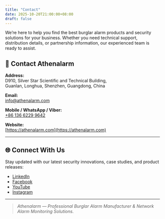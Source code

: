 ```yaml
---
title: "Contact"
date: 2025-10-20T21:00:00+08:00
draft: false
---
```



We’re here to help you find the best burglar alarm products and security solutions for your business. Whether you need technical support, distribution details, or partnership information, our experienced team is ready to assist.

## 📍 Contact Athenalarm

**Address:**  
D910, Silver Star Scientific and Technical Building,  
Guanlan, Longhua, Shenzhen, Guangdong, China  

**Email:**  
[info@athenalarm.com](mailto:info@athenalarm.com)

**Mobile / WhatsApp / Viber:**  
[+86 136 6229 9642](https://api.whatsapp.com/send?phone=8613662299642)

**Website:**  
[https://athenalarm.com](https://athenalarm.com)

---

## 🌐 Connect With Us

Stay updated with our latest security innovations, case studies, and product releases:

- [LinkedIn](https://www.linkedin.com/company/athenalarm)
- [Facebook](https://www.facebook.com/athenalarm)
- [YouTube](https://www.youtube.com/@athenalarm3663)
- [Instagram](https://www.instagram.com/athenalarm)

---

> _Athenalarm — Professional Burglar Alarm Manufacturer & Network Alarm Monitoring Solutions._
